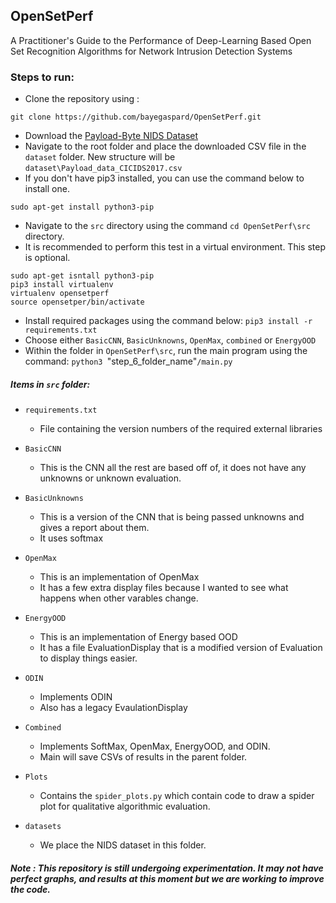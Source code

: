 ## OpenSetPerf
A Practitioner's Guide to the Performance of Deep-Learning Based Open Set Recognition Algorithms for Network Intrusion Detection Systems

### Steps to run:

- Clone the repository using :

`git clone https://github.com/bayegaspard/OpenSetPerf.git`
- Download the [Payload-Byte NIDS Dataset](https://github.com/Yasir-ali-farrukh/Payload-Byte/tree/main/Data) 
- Navigate to the root folder and place the downloaded CSV file in the `dataset` folder. New structure will be `dataset\Payload_data_CICIDS2017.csv`
- If you don't have pip3 installed, you can use the command below to install one.

`sudo apt-get install python3-pip
`
- Navigate to the `src` directory using the command `cd OpenSetPerf\src` directory.
- It is recommended to perform this test in a virtual environment. This step is optional.
```
sudo apt-get isntall python3-pip
pip3 install virtualenv
virtualenv opensetperf
source opensetper/bin/activate
```
- Install required packages using the command below:
`pip3 install -r requirements.txt
`
- Choose either `BasicCNN`, `BasicUnknowns`, `OpenMax`, `combined` or `EnergyOOD`
- Within the folder in `OpenSetPerf\src`, run the main program using the command: `python3 `"step_6_folder_name"`/main.py`

##### Items in `src` folder: 

- `requirements.txt`
  - File containing the version numbers of the required external libraries

- `BasicCNN`
  - This is the CNN all the rest are based off of, it does not have any unknowns or unknown evaluation.

- `BasicUnknowns`
  - This is a version of the CNN that is being passed unknowns and gives a report about them.
  - It uses softmax

- `OpenMax`
  - This is an implementation of OpenMax
  - It has a few extra display files because I wanted to see what happens when other varables change.

- `EnergyOOD`
  - This is an implementation of Energy based OOD
  - It has a file EvaluationDisplay that is a modified version of Evaluation to display things easier.

- `ODIN`
  - Implements ODIN
  - Also has a legacy EvaulationDisplay

- `Combined`
  - Implements SoftMax, OpenMax, EnergyOOD, and ODIN.
  - Main will save CSVs of results in the parent folder.
- `Plots`
  - Contains the `spider_plots.py` which contain code to draw a spider plot for qualitative algorithmic evaluation.
- `datasets`
  - We place the NIDS dataset in this folder.
##### Note : This repository is still undergoing experimentation. It may not have perfect graphs, and results at this moment but we are working to improve the code.
